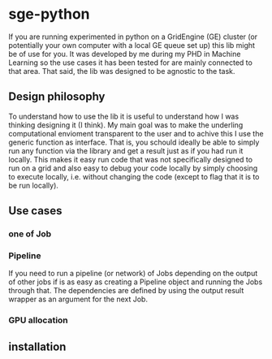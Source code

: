# sge-python

If you are running experimented in python on a GridEngine (GE) cluster (or potentially your own computer with a local GE queue set up) this lib might be of use for you. It was developed by me during my PHD in Machine Learning so the use cases it has been tested for are mainly connected to that area. That said, the lib was designed to be agnostic to the task.  

## Design philosophy
To understand how to use the lib it is useful to understand how I was thinking designing it (I think).
My main goal was to make the underling computational envioment transparent to the user and to achive this I use the generic function as interface. That is, you schould ideally be able to simply run any function via the library and get a result just as if you had run it locally. This makes it easy run code that was not specifically designed to run on a grid and also easy to debug your code locally by simply choosing to execute locally, i.e. without changing the code (except to flag that it is to be run locally).

## Use cases

### one of Job

### Pipeline
If you need to run a pipeline (or network) of Jobs depending on the output of other jobs if is as easy as creating a Pipeline object and running the Jobs through that. The dependencies are defined by using the output result wrapper as an argument for the next Job.

### GPU allocation


## installation
